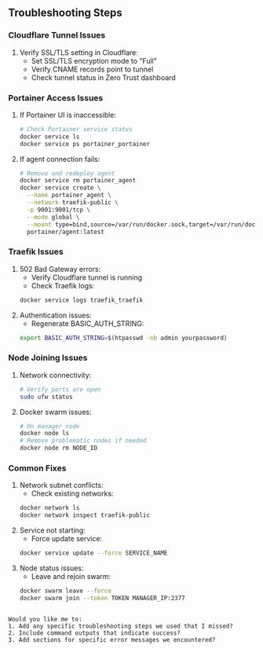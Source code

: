 ## Troubleshooting Steps

### Cloudflare Tunnel Issues
1. Verify SSL/TLS setting in Cloudflare:
   - Set SSL/TLS encryption mode to "Full"
   - Verify CNAME records point to tunnel
   - Check tunnel status in Zero Trust dashboard

### Portainer Access Issues
1. If Portainer UI is inaccessible:
   ```bash
   # Check Portainer service status
   docker service ls
   docker service ps portainer_portainer
   ```
2. If agent connection fails:
   ```bash
   # Remove and redeploy agent
   docker service rm portainer_agent
   docker service create \
     --name portainer_agent \
     --network traefik-public \
     -p 9001:9001/tcp \
     --mode global \
     --mount type=bind,source=/var/run/docker.sock,target=/var/run/docker.sock \
     portainer/agent:latest
   ```

### Traefik Issues
1. 502 Bad Gateway errors:
   - Verify Cloudflare tunnel is running
   - Check Traefik logs:
   ```bash
   docker service logs traefik_traefik
   ```
2. Authentication issues:
   - Regenerate BASIC_AUTH_STRING:
   ```bash
   export BASIC_AUTH_STRING=$(htpasswd -nb admin yourpassword)
   ```

### Node Joining Issues
1. Network connectivity:
   ```bash
   # Verify ports are open
   sudo ufw status
   ```
2. Docker swarm issues:
   ```bash
   # On manager node
   docker node ls
   # Remove problematic nodes if needed
   docker node rm NODE_ID
   ```

### Common Fixes
1. Network subnet conflicts:
   - Check existing networks:
   ```bash
   docker network ls
   docker network inspect traefik-public
   ```
2. Service not starting:
   - Force update service:
   ```bash
   docker service update --force SERVICE_NAME
   ```
3. Node status issues:
   - Leave and rejoin swarm:
   ```bash
   docker swarm leave --force
   docker swarm join --token TOKEN MANAGER_IP:2377
   ```
```

Would you like me to:
1. Add any specific troubleshooting steps we used that I missed?
2. Include command outputs that indicate success?
3. Add sections for specific error messages we encountered?
